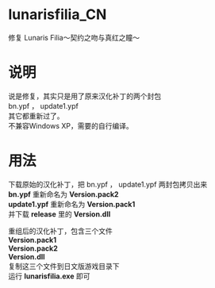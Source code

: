 # lunarisfilia_CN
修复 Lunaris Filia～契约之吻与真红之瞳～ 
# 说明
说是修复，其实只是用了原来汉化补丁的两个封包  
bn.ypf ， update1.ypf  
其它都重新过了。  
不兼容Windows XP，需要的自行编译。
# 用法
下载原始的汉化补丁，把 bn.ypf ， update1.ypf 两封包拷贝出来  
**bn.ypf** 重新命名为 **Version.pack2**  
**update1.ypf** 重新命名为 **Version.pack1**  
并下载 **release** 里的 **Version.dll**  

重组后的汉化补丁，包含三个文件  
**Version.pack1**  
**Version.pack2**  
**Version.dll**  
复制这三个文件到日文版游戏目录下  
运行 **lunarisfilia.exe** 即可

